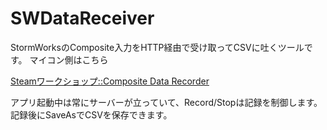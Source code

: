 # SWDataReceiver

StormWorksのComposite入力をHTTP経由で受け取ってCSVに吐くツールです。
マイコン側はこちら

[Steamワークショップ::Composite Data Recorder](https://steamcommunity.com/sharedfiles/filedetails/?id=2405486914)

アプリ起動中は常にサーバーが立っていて、Record/Stopは記録を制御します。
記録後にSaveAsでCSVを保存できます。
